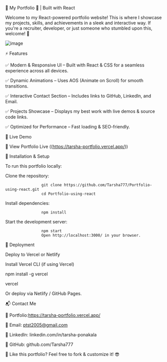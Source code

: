 🌟 My Portfolio 🚀 | Built with React

Welcome to my React-powered portfolio website! This is where I showcase my projects, skills, and achievements in a sleek and interactive way. If you're a recruiter, developer, or just someone who stumbled upon this, welcome! 🎉

![image](https://github.com/user-attachments/assets/9a0f86f3-b3bd-4d60-925a-513c2e211589)


⚡ Features

✅ Modern & Responsive UI – Built with React & CSS for a seamless experience across all devices.

✅ Dynamic Animations – Uses AOS (Animate on Scroll) for smooth transitions.

✅ Interactive Contact Section – Includes links to GitHub, LinkedIn, and Email.

✅ Projects Showcase – Displays my best work with live demos & source code links.

✅ Optimized for Performance – Fast loading & SEO-friendly.



🚀 Live Demo

🔗 View Portfolio Live ((https://tarsha-portfolio.vercel.app/))

📂 Installation & Setup

To run this portfolio locally:


Clone the repository:

                    git clone https://github.com/Tarsha777/Portfolio-using-react.git
                    cd Portfolio-using-react
                    
Install dependencies:

                    npm install
                    
Start the development server:

                    npm start
                    Open http://localhost:3000/ in your browser.


🚀 Deployment

Deploy to Vercel or Netlify

Install Vercel CLI (if using Vercel)

npm install -g vercel

vercel

Or deploy via Netlify / GitHub Pages.


📬 Contact Me

💼 Portfolio:https://tarsha-portfolio.vercel.app/

📧 Email: ptst2005@gmail.com

🔗 LinkedIn: linkedin.com/in/tarsha-ponakala

🐙 GitHub: github.com/Tarsha777



🚀 Like this portfolio? Feel free to fork & customize it! 😎
